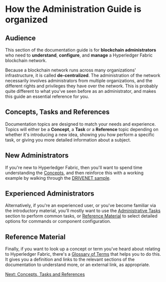 # How the Administration Guide is organized

## Audience

This section of the documentation guide is for **blockchain administrators** who need to **understand**, **configure**, and **manage** a Hyperledger Fabric blockchain network.

Because a blockchain network runs across many organizations' infrastructure, it is called **de-centralized**. The administration of the network necessarily involves administrators from multiple organizations, and the different rights and privileges they have over the network. This is probably quite different to what you've seen before as an administrator, and makes this guide an essential reference for you.

## Concepts, Tasks and References

Documentation topics are designed to match your needs and experience. Topics will either be a **Concept**, a **Task** or a **Reference** topic depending on whether it's introducing a new idea, showing you how perform a specific task, or giving you more detailed information about a subject.

## New Administrators

If you're new to Hyperledger Fabric, then you'll want to spend time understanding the [Concepts](./_), and then reinforce this with a working example by walking through the [DRIVENET sample](./).

## Experienced Administrators

Alternatively, if you're an experienced user, or you've become familiar via the introductory material, you'll mostly want to use the [Administrative Tasks](./) section to perform common tasks, or [Reference Material](./) to select detailed options for commands or component configuration.

## Reference Material

Finally, if you want to look up a concept or term you've heard about relating to Hyperledger Fabric, there's a [Glossary of Terms](./) that helps you to do this. It gives you a definition and links to the relevant sections of the documentation to understand more, or an external link, as appropriate.

[Next: Concepts, Tasks and References](./ConceptsTasksReferences.md)
